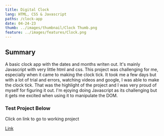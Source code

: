 ```yaml
---
title: Digital Clock
lang: HTML, CSS & Javascript
paths: /clock-app
date: 04-24-23
thumb: ../images/thumbnail/Clock Thumb.png
feature: ../images/features/Clock.png
---
```


## Summary

A basic clock app with the dates and months writen out. It's mainly Javascript with very little html and css. This project was challenging for me, especially when it came to making the clock tick. It took me a few days but with a lot of trial and errors, watching videos and google, I was able to make the clock tick. That was the highlight of the project and I was very proud of myself for figuring it out. I'm ejoying doing Javascript as its challenging but it gets me excited when using it to manipulate the DOM.

### **Test Project Below**

Click on link to go to working project 

[Link](https://mray2k4.github.io/Clock-App/)
